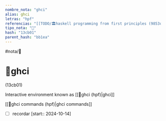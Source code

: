 ```yaml
---
nombre_nota: "ghci"
alias: ghci
letras: "hpf"
referencias: "[[TODO/🏛️haskell programming from first principles (9853c).md]]"
tipo_nota: "📑"
hash: "13cb01"
parent_hash: "bb1ea"
---
```


#nota/📑

# 📑ghci
<div class="hash">(13cb01)</div>


Interactive environment known as [[📑ghci (hpf)|ghci]]


[[📑ghci commands (hpf)|ghci commands]]


- [ ] recordar  [start:: 2024-10-14]

